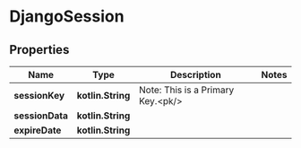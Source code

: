 
# DjangoSession

## Properties
Name | Type | Description | Notes
------------ | ------------- | ------------- | -------------
**sessionKey** | **kotlin.String** | Note: This is a Primary Key.&lt;pk/&gt; | 
**sessionData** | **kotlin.String** |  | 
**expireDate** | **kotlin.String** |  | 



